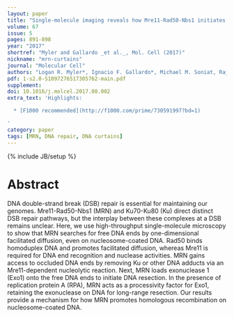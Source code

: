 ```yaml
---
layout: paper
title: "Single-molecule imaging reveals how Mre11-Rad50-Nbs1 initiates DNA break repair"
volume: 67 
issue: 5 
pages: 891-898
year: "2017"
shortref: "Myler and Gallardo _et al._, Mol. Cell (2017)"
nickname: "mrn-curtains" 
journal: "Molecular Cell"
authors: "Logan R. Myler*, Ignacio F. Gallardo*, Michael M. Soniat, Rajashree A. Deshpande, Xenia B. Gonzalez, Yoori Kim, Tanya T. Paull, Ilya J. Finkelstein"
pdf: 1-s2.0-S1097276517305762-main.pdf 
supplement: 
doi: 10.1016/j.molcel.2017.08.002
extra_text: 'Highlights:

  * [F1000 recommended](http://f1000.com/prime/730591997?bd=1)

'
category: paper
tags: [MRN, DNA repair, DNA curtains]
---
```

{% include JB/setup %}

# Abstract 

DNA double-strand break (DSB) repair is essential for maintaining our genomes. Mre11-Rad50-Nbs1 (MRN) and Ku70-Ku80 (Ku) direct distinct DSB repair pathways, but the interplay between these complexes at a DSB remains unclear. Here, we use high-throughput single-molecule microscopy to show that MRN searches for free DNA ends by one-dimensional facilitated diffusion, even on nucleosome-coated DNA. Rad50 binds homoduplex DNA and promotes facilitated diffusion, whereas Mre11 is required for DNA end recognition and nuclease activities. MRN gains access to occluded DNA ends by removing Ku or other DNA adducts via an Mre11-dependent nucleolytic reaction. Next, MRN loads exonuclease 1 (Exo1) onto the free DNA ends to initiate DNA resection. In the presence of replication protein A (RPA), MRN acts as a processivity factor for Exo1, retaining the exonuclease on DNA for long-range resection. Our results provide a mechanism for how MRN promotes homologous recombination on nucleosome-coated DNA.

